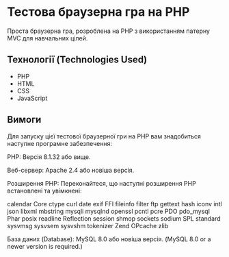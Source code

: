 # Тестова браузерна гра на PHP

Проста браузерна гра, розроблена на PHP з використанням патерну MVC для навчальних цілей.

## Технології (Technologies Used)

* PHP
* HTML
* CSS
* JavaScript

## Вимоги

Для запуску цієї тестової браузерної гри на PHP вам знадобиться наступне програмне забезпечення:

PHP: Версія 8.1.32 або вище.

Веб-сервер: Apache 2.4 або новіша версія.

Розширення PHP: Переконайтеся, що наступні розширення PHP встановлені та увімкнені:

calendar
Core
ctype
curl
date
exif
FFI
fileinfo
filter
ftp
gettext
hash
iconv
intl
json
libxml
mbstring
mysqli
mysqlnd
openssl
pcntl
pcre
PDO
pdo_mysql
Phar
posix
readline
Reflection
session
shmop
sockets
sodium
SPL
standard
sysvmsg
sysvsem
sysvshm
tokenizer
Zend OPcache
zlib

База даних (Database): MySQL 8.0 або новіша версія. (MySQL 8.0 or a newer version is required.)
